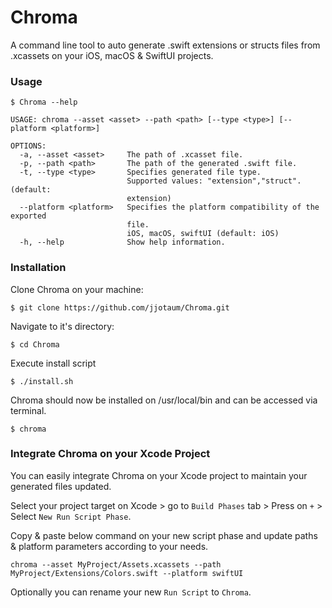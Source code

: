 # Chroma

A command line tool to auto generate .swift extensions or structs files from .xcassets on your iOS, macOS & SwiftUI projects.

### Usage

```
$ Chroma --help

USAGE: chroma --asset <asset> --path <path> [--type <type>] [--platform <platform>]

OPTIONS:
  -a, --asset <asset>     The path of .xcasset file. 
  -p, --path <path>       The path of the generated .swift file. 
  -t, --type <type>       Specifies generated file type.
                          Supported values: "extension","struct". (default:
                          extension)
  --platform <platform>   Specifies the platform compatibility of the exported
                          file.
                          iOS, macOS, swiftUI (default: iOS)
  -h, --help              Show help information.

```

### Installation

Clone Chroma on your machine:

```
$ git clone https://github.com/jjotaum/Chroma.git
```
Navigate to it's directory:

```
$ cd Chroma
```

Execute install script
```
$ ./install.sh
```
Chroma should now be installed on /usr/local/bin and can be accessed via terminal.
```
$ chroma
```

### Integrate Chroma on your Xcode Project

You can easily integrate Chroma on your Xcode project to maintain your generated files updated.

Select your project target on Xcode > go to `Build Phases` tab > Press on `+` > Select `New Run Script Phase`.

Copy & paste below command on your new script phase and update paths & platform parameters according to your needs.

```
chroma --asset MyProject/Assets.xcassets --path MyProject/Extensions/Colors.swift --platform swiftUI
```
Optionally you can rename your new `Run Script` to `Chroma`.
